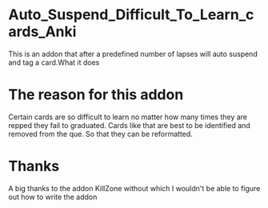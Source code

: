 # Auto_Suspend_Difficult_To_Learn_cards_Anki
This is an addon that after a predefined number of lapses will auto suspend and tag a card.What it does
# The reason for this addon
Certain cards are so difficult to learn no matter how many times they are repped they fail to graduated. Cards like that are best to be identified and removed from the que. So that they can be reformatted.

# Thanks
A big thanks to the addon KillZone without which I wouldn't be able to figure out how to write the addon
